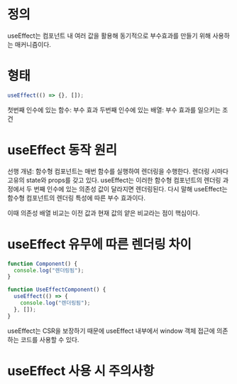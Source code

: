 # 정의

useEffect는 컴포넌트 내 여러 값을 활용해 동기적으로 부수효과를 만들기 위해 사용하는 매커니즘이다.

# 형태

```jsx
useEffect(() => {}, []);
```

첫번째 인수에 있는 함수: 부수 효과
두번째 인수에 있는 배열: 부수 효과를 일으키는 조건

# useEffect 동작 원리

선행 개념: 함수형 컴포넌트는 매번 함수를 실행하여 렌더링을 수행한다. 렌더링 시마다 고유의 state와 props를 갖고 있다.
useEffect는 이러한 함수형 컴포넌트의 렌더링 과정에서 두 번째 인수에 있는 의존성 값이 달라지면 렌더링된다. 다시 말해 useEffect는 함수형 컴포넌트의 렌더링 특성에 따른 부수 효과이다.

이때 의존성 배열 비교는 이전 값과 현재 값의 얕은 비교라는 점이 핵심이다.

# useEffect 유무에 따른 렌더링 차이

```jsx
function Component() {
  console.log("렌더링됨");
}

function UseEffectComponent() {
  useEffect(() => {
    console.log("렌더링됨");
  }, []);
}
```

useEffect는 CSR을 보장하기 때문에 useEffect 내부에서 window 객체 접근에 의존하는 코드를 사용할 수 있다.

# useEffect 사용 시 주의사항
